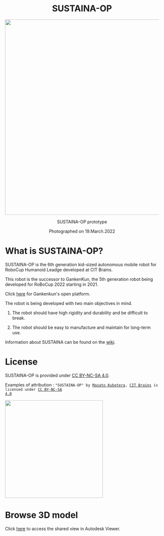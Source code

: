 <h1 align="center">SUSTAINA-OP</h1>

<p align="center">
  
  <img src="https://user-images.githubusercontent.com/53966390/172021838-eb6a5b7e-46d2-4717-8658-4c5b5a77cd64.JPG" width="640px">
</P>

<p align="center">
  SUSTAINA-OP prototype
</P>

<p align="center">
  Photographed on 19.March.2022
</P>

<h1>What is SUSTAINA-OP?</h1>

SUSTAINA-OP is the 6th generation kid-sized autonomous mobile robot for RoboCup Humanoid Leadge developed at CIT Brains.

This robot is the successor to GankenKun, the 5th generation robot being developed for RoBoCup 2022 starting in 2021.

Click [here](https://github.com/citbrains/OpenPlatform) for Gankenkun's open platform.

The robot is being developed with two main objectives in mind.

1. The robot should have high rigidity and durability and be difficult to break.

2. The robot should be easy to manufacture and maintain for long-term use.

Information about SUSTAINA can be found on the [wiki](https://github.com/citbrains/SUSTAINA-OP/wiki).

<h1>License</h1>

SUSTAINA-OP is provided under [CC BY-NC-SA 4.0](https://creativecommons.org/licenses/by-nc-sa/4.0/).

Examples of attribution : <code>"SUSTAINA-OP" by [Masato Kubotera](https://github.com/MasatoKubotera), [CIT Brains](https://github.com/citbrains) is licensed under [CC BY-NC-SA 4.0](https://creativecommons.org/licenses/by-nc-sa/4.0/)</code>

<img src="https://mirrors.creativecommons.org/presskit/buttons/88x31/png/by-nc-sa.png" width="320px">


<h1>Browse 3D model</h1>

Click [here](https://citbrains.github.io/SUSTAINA-OP/autodesk_viewer.html) to access the shared view in Autodesk Viewer.
